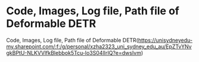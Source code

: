 # Code, Images, Log file, Path file of Deformable DETR
Code, Images, Log file, Path file of Deformable DETR(https://unisydneyedu-my.sharepoint.com/:f:/g/personal/xzha2323_uni_sydney_edu_au/EpZTvYNvgkBPtU-NLKVVlfkBlebbok5Tcu-lo3S04lIrIQ?e=dwsIvm)

